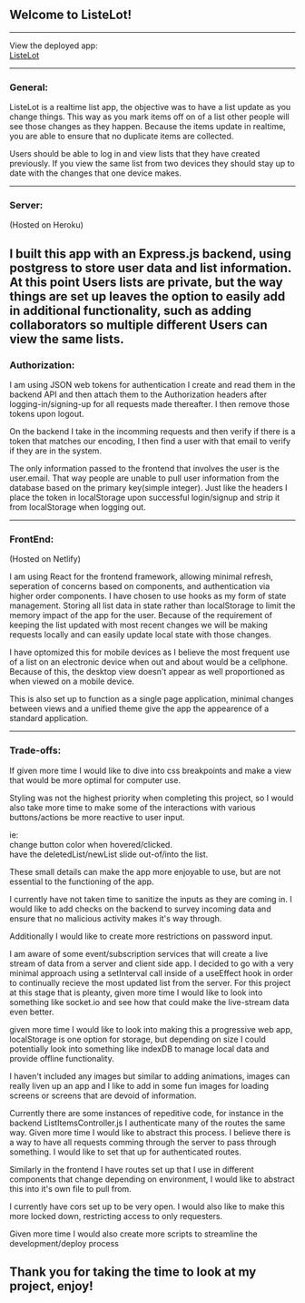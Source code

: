 ## Welcome to ListeLot!

---

View the deployed app:  
[ListeLot](https://listelot.netlify.com/)  

---

### General:

ListeLot is a realtime list app, the objective was to have a list update as you change things. This way as you mark items off on of a list other people will see those changes as they happen. Because the items update in realtime, you are able to ensure that no duplicate items are collected.  

Users should be able to log in and view lists that they have created previously. If you view the same list from two devices they should stay up to date with the changes that one device makes.

---

### Server:

(Hosted on Heroku)

I built this app with an Express.js backend, using postgress to store user data and list information. At this point Users lists are private, but the way things are set up leaves the option to easily add in additional functionality, such as adding collaborators so multiple different Users can view the same lists.  
---

### Authorization:

I am using JSON web tokens for authentication I create and read them in the backend API and then attach them to the Authorization headers after logging-in/signing-up for all requests made thereafter. I then remove those tokens upon logout.

On the backend I take in the incomming requests and then verify if there is a token that matches our encoding, I then find a user with that email to verify if they are in the system. 

The only information passed to the frontend that involves the user is the user.email. That way people are unable to pull user information from the database based on the primary key(simple integer). Just like the headers I place the token in localStorage upon successful login/signup and strip it from localStorage when logging out.

---

### FrontEnd:

(Hosted on Netlify)

I am using React for the frontend framework, allowing minimal refresh, seperation of concerns based on components, and authentication via higher order components. I have chosen to use hooks as my form of state management. Storing all list data in state rather than localStorage to limit the memory impact of the app for the user. Because of the requirement of keeping the list updated with most recent changes we will be making requests locally and can easily update local state with those changes.

I have optomized this for mobile devices as I believe the most frequent use of a list on an electronic device when out and about would be a cellphone. Because of this, the desktop view doesn't appear as well proportioned as when viewed on a mobile device. 

This is also set up to function as a single page application, minimal changes between views and a unified theme give the app the appearence of a standard application.

---

### Trade-offs:

If given more time I would like to dive into css breakpoints and make a view that would be more optimal for computer use.

Styling was not the highest priority when completing this project, so I would also take more time to make some of the interactions with various buttons/actions be more reactive to user input.

ie:  
change button color when hovered/clicked.  
have the deletedList/newList slide out-of/into the list.  

These small details can make the app more enjoyable to use, but are not essential to the functioning of the app.

I currently have not taken time to sanitize the inputs as they are coming in. I would like to add checks on the backend to survey incoming data and ensure that no malicious activity makes it's way through.

Additionally I would like to create more restrictions on password input.

I am aware of some event/subscription services that will create a live stream of data from a server and client side app. I decided to go with a very minimal approach using a setInterval call inside of a useEffect hook in order to continually recieve the most updated list from the server. For this project at this stage that is pleanty, given more time I would like to look into something like socket.io and see how that could make the live-stream data even better.

given more time I would like to look into making this a progressive web app, localStorage is one option for storage, but depending on size I could potentially look into something like indexDB to manage local data and provide offline functionality.

I haven't included any images but similar to adding animations, images can really liven up an app and I like to add in some fun images for loading screens or screens that are devoid of information.

Currently there are some instances of repeditive code, for instance in the backend ListItemsController.js I authenticate many of the routes the same way. Given more time I would like to abstract this process. I believe there is a way to have all requests comming through the server to pass through something. I would like to set that up for authenticated routes.

Similarly in the frontend I have routes set up that I use in different components that change depending on environment, I would like to abstract this into it's own file to pull from.

I currently have cors set up to be very open. I would also like to make this more locked down, restricting access to only requesters.

Given more time I would also create more scripts to streamline the development/deploy process

## Thank you for taking the time to look at my project, enjoy!